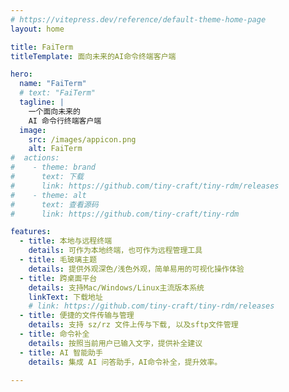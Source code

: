 ```yaml
---
# https://vitepress.dev/reference/default-theme-home-page
layout: home

title: FaiTerm
titleTemplate: 面向未来的AI命令终端客户端

hero:
  name: "FaiTerm"
  # text: "FaiTerm"
  tagline: |
    一个面向未来的
    AI 命令行终端客户端
  image:
    src: /images/appicon.png
    alt: FaiTerm
#  actions:
#    - theme: brand
#      text: 下载
#      link: https://github.com/tiny-craft/tiny-rdm/releases
#    - theme: alt
#      text: 查看源码
#      link: https://github.com/tiny-craft/tiny-rdm

features:
  - title: 本地与远程终端
    details: 可作为本地终端，也可作为远程管理工具
  - title: 毛玻璃主题
    details: 提供外观深色/浅色外观，简单易用的可视化操作体验
  - title: 跨桌面平台
    details: 支持Mac/Windows/Linux主流版本系统
    linkText: 下载地址
    # link: https://github.com/tiny-craft/tiny-rdm/releases
  - title: 便捷的文件传输与管理
    details: 支持 sz/rz 文件上传与下载, 以及sftp文件管理
  - title: 命令补全
    details: 按照当前用户已输入文字，提供补全建议
  - title: AI 智能助手
    details: 集成 AI 问答助手，AI命令补全，提升效率。

---
```


<!-- FeatureShowcase 组件将在这里自动注入 -->

